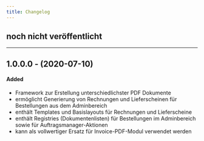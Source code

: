 ```yaml
---
title: Changelog
---
```


## noch nicht veröffentlicht

---

## 1.0.0.0 - (2020-07-10)

#### Added
- Framework zur Erstellung unterschiedlichster PDF Dokumente
- ermöglicht Generierung von Rechnungen und Lieferscheinen für Bestellungen aus dem Adminbereich
- enthält Templates und Basislayouts für Rechnungen und Lieferscheine
- enthält Registries (Dokumentenlisten) für Bestellungen im Adminbereich sowie für Auftragsmanager-Aktionen 
- kann als vollwertiger Ersatz für Invoice-PDF-Modul verwendet werden

